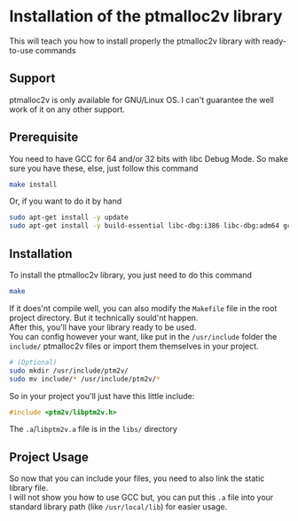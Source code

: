 # Installation of the ptmalloc2v library

This will teach you how to install properly the ptmalloc2v library with ready-to-use commands

## Support

ptmalloc2v is only available for GNU/Linux OS. I can't guarantee the well work of it on any other support.

## Prerequisite

You need to have GCC for 64 and/or 32  bits with libc Debug Mode. So make sure you have these, else, just follow this command
```Bash
make install
```
Or, if you want to do it by hand
```Bash
sudo apt-get install -y update
sudo apt-get install -y build-essential libc-dbg:i386 libc-dbg:adm64 gcc-multilib
```

## Installation

To install the ptmalloc2v library, you just need to do this command
```Bash
make
```
If it does'nt compile well, you can also modify the `Makefile` file in the root project directory. But it technically sould'nt happen.  
After this, you'll have your library ready to be used.  
You can config however your want, like put in the `/usr/include` folder the `include/` ptmalloc2v files or import them themselves in your project.  
```Bash
# (Optional)
sudo mkdir /usr/include/ptm2v/
sudo mv include/* /usr/include/ptm2v/*
```
So in your project you'll just have this little include:
```C
#include <ptm2v/libptm2v.h>
```
The `.a`/`libptm2v.a` file is in the `libs/` directory

## Project Usage

So now that you can include your files, you need to also link the static library file.  
I will not show you how to use GCC but, you can put this `.a` file into your standard library path (like `/usr/local/lib`) for easier usage.